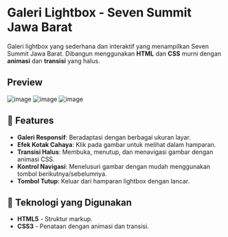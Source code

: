 # Galeri Lightbox - Seven Summit Jawa Barat

Galeri lightbox yang sederhana dan interaktif yang menampilkan Seven Summit Jawa Barat. Dibangun menggunakan **HTML** dan **CSS** murni dengan **animasi** dan **transisi** yang halus.

## Preview

![image](https://github.com/user-attachments/assets/a08298e3-cee4-4783-8585-685ae8584dea)
![image](https://github.com/user-attachments/assets/022d608e-f9d7-43e2-b80f-ac88a1c92a8b)
![image](https://github.com/user-attachments/assets/e5108fdc-6e41-4813-9a30-d7f2789963f1)

## 📸 Features

- **Galeri Responsif**: Beradaptasi dengan berbagai ukuran layar.
- **Efek Kotak Cahaya**: Klik pada gambar untuk melihat dalam hamparan.
- **Transisi Halus**: Membuka, menutup, dan menavigasi gambar dengan animasi CSS.
- **Kontrol Navigasi**: Menelusuri gambar dengan mudah menggunakan tombol berikutnya/sebelumnya.
- **Tombol Tutup**: Keluar dari hamparan lightbox dengan lancar.

## 🚀 Teknologi yang Digunakan

- **HTML5** - Struktur markup.
- **CSS3** - Penataan dengan animasi dan transisi.
